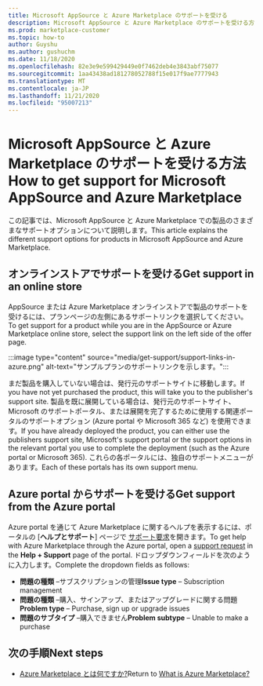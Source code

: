 ```yaml
---
title: Microsoft AppSource と Azure Marketplace のサポートを受ける
description: Microsoft AppSource と Azure Marketplace のサポートを受ける方法について説明します。
ms.prod: marketplace-customer
ms.topic: how-to
author: Guyshu
ms.author: gushuchm
ms.date: 11/18/2020
ms.openlocfilehash: 82e3e9e599429449e0f7462deb4e3843abf75077
ms.sourcegitcommit: 1aa43438ad181278052788f15e017f9ae7777943
ms.translationtype: MT
ms.contentlocale: ja-JP
ms.lasthandoff: 11/21/2020
ms.locfileid: "95007213"
---
```

# <a name="how-to-get-support-for-microsoft-appsource-and-azure-marketplace"></a><span data-ttu-id="2ba95-103">Microsoft AppSource と Azure Marketplace のサポートを受ける方法</span><span class="sxs-lookup"><span data-stu-id="2ba95-103">How to get support for Microsoft AppSource and Azure Marketplace</span></span>

<span data-ttu-id="2ba95-104">この記事では、Microsoft AppSource と Azure Marketplace での製品のさまざまなサポートオプションについて説明します。</span><span class="sxs-lookup"><span data-stu-id="2ba95-104">This article explains the different support options for products in Microsoft AppSource and Azure Marketplace.</span></span> 

## <a name="get-support-in-an-online-store"></a><span data-ttu-id="2ba95-105">オンラインストアでサポートを受ける</span><span class="sxs-lookup"><span data-stu-id="2ba95-105">Get support in an online store</span></span>

<span data-ttu-id="2ba95-106">AppSource または Azure Marketplace オンラインストアで製品のサポートを受けるには、プランページの左側にあるサポートリンクを選択してください。</span><span class="sxs-lookup"><span data-stu-id="2ba95-106">To get support for a product while you are in the AppSource or Azure Marketplace online store, select the support link on the left side of the offer page.</span></span> 

:::image type="content" source="media/get-support/support-links-in-azure.png" alt-text="サンプルプランのサポートリンクを示します。":::

<span data-ttu-id="2ba95-108">まだ製品を購入していない場合は、発行元のサポートサイトに移動します。</span><span class="sxs-lookup"><span data-stu-id="2ba95-108">If you have not yet purchased the product, this will take you to the publisher's support site.</span></span> <span data-ttu-id="2ba95-109">製品を既に展開している場合は、発行元のサポートサイト、Microsoft のサポートポータル、または展開を完了するために使用する関連ポータルのサポートオプション (Azure portal や Microsoft 365 など) を使用できます。</span><span class="sxs-lookup"><span data-stu-id="2ba95-109">If you have already deployed the product, you can either use the publishers support site,  Microsoft's support portal  or the support options in the relevant portal you use to complete the deployment (such as the Azure portal or Microsoft 365).</span></span> <span data-ttu-id="2ba95-110">これらの各ポータルには、独自のサポートメニューがあります。</span><span class="sxs-lookup"><span data-stu-id="2ba95-110">Each of these portals has its own support menu.</span></span>

## <a name="get-support-from-the-azure-portal"></a><span data-ttu-id="2ba95-111">Azure portal からサポートを受ける</span><span class="sxs-lookup"><span data-stu-id="2ba95-111">Get support from the Azure portal</span></span>

<span data-ttu-id="2ba95-112">Azure portal を通じて Azure Marketplace に関するヘルプを表示するには、ポータルの [**ヘルプとサポート**] ページで [サポート要求](https://portal.azure.com/#blade/Microsoft_Azure_Support/HelpAndSupportBlade/newsupportrequest)を開きます。</span><span class="sxs-lookup"><span data-stu-id="2ba95-112">To get help with Azure Marketplace through the Azure portal, open a [support request](https://portal.azure.com/#blade/Microsoft_Azure_Support/HelpAndSupportBlade/newsupportrequest) in the **Help + Support** page of the portal.</span></span> <span data-ttu-id="2ba95-113">ドロップダウンフィールドを次のように入力します。</span><span class="sxs-lookup"><span data-stu-id="2ba95-113">Complete the dropdown fields as follows:</span></span>

- <span data-ttu-id="2ba95-114">**問題の種類** –サブスクリプションの管理</span><span class="sxs-lookup"><span data-stu-id="2ba95-114">**Issue type** – Subscription management</span></span>
- <span data-ttu-id="2ba95-115">**問題の種類** –購入、サインアップ、またはアップグレードに関する問題</span><span class="sxs-lookup"><span data-stu-id="2ba95-115">**Problem type** – Purchase, sign up or upgrade issues</span></span>
- <span data-ttu-id="2ba95-116">**問題のサブタイプ** –購入できません</span><span class="sxs-lookup"><span data-stu-id="2ba95-116">**Problem subtype** – Unable to make a purchase</span></span>

## <a name="next-steps"></a><span data-ttu-id="2ba95-117">次の手順</span><span class="sxs-lookup"><span data-stu-id="2ba95-117">Next steps</span></span>

- <span data-ttu-id="2ba95-118">[Azure Marketplace とは何ですか?](azure-marketplace-overview.md)</span><span class="sxs-lookup"><span data-stu-id="2ba95-118">Return to [What is Azure Marketplace?](azure-marketplace-overview.md)</span></span>

